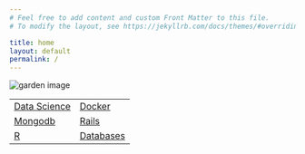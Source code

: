 ```yaml
---
# Feel free to add content and custom Front Matter to this file.
# To modify the layout, see https://jekyllrb.com/docs/themes/#overriding-theme-defaults

title: home
layout: default
permalink: /
---
```

![garden image](https://images.unsplash.com/photo-1585320806297-9794b3e4eeae?q=80&w=2532&auto=format&fit=crop&ixlib=rb-4.0.3&ixid=M3wxMjA3fDB8MHxwaG90by1wYWdlfHx8fGVufDB8fHx8fA%3D%3D)

|   |   |
|---|---|
| [Data Science](/datascience) | [Docker](/docker)| 
| [Mongodb](/mongodb) | [Rails](/rails) |
| [R](/r) | [Databases](/databases) |


